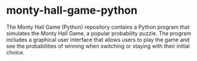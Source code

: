 # monty-hall-game-python
The Monty Hall Game (Python) repository contains a Python program that simulates the Monty Hall Game, a popular probability puzzle. The program includes a graphical user interface that allows users to play the game and see the probabilities of winning when switching or staying with their initial choice.
